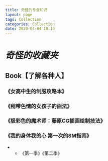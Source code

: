 ```yaml
---
title: 奇怪的专业知识
layout: page
tags: Collection
categories: Collection
date: 2020-04-04 18:10
---
```

# ___奇怪的收藏夹___

## __Book【了解各种人】__
### 《女高中生的制服攻略本》
>

### 《稍带色情的女孩子的画法》
>

### 《极彩色的魔术师：藤原CG插画绘制技法》
>

### 《我的身体我的心 第一次的SM指南》
- - 《第一季》《第二季》
>

### 
